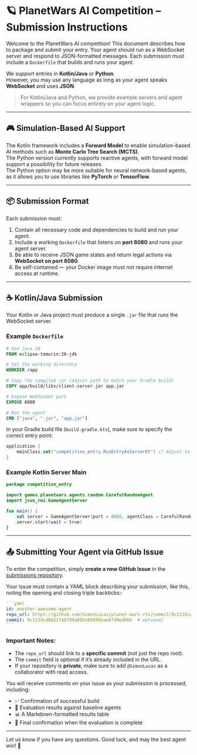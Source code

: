 # 🪐 PlanetWars AI Competition – Submission Instructions

Welcome to the PlanetWars AI competition! This document describes how to package and submit your entry. Your agent should run as a WebSocket server and respond to JSON-formatted messages. Each submission must include a `Dockerfile` that builds and runs your agent.

We support entries in **Kotlin/Java** or **Python**.  
However, you may use any language as long as your agent speaks **WebSocket** and uses **JSON**.

> For Kotlin/Java and Python, we provide example servers and agent wrappers so you can focus entirely on your agent logic.

---

## 🎮 Simulation-Based AI Support

The Kotlin framework includes a **Forward Model** to enable simulation-based AI methods such as **Monte Carlo Tree Search (MCTS)**.  
The Python version currently supports reactive agents, 
with forward model support a possibility for future releases.  
The Python option may be more suitable for neural network-based agents, 
as it allows you to use libraries like **PyTorch** or **TensorFlow**.

---

## 📦 Submission Format

Each submission must:

1. Contain all necessary code and dependencies to build and run your agent.
2. Include a working `Dockerfile` that listens on **port 8080** and runs your agent server.
3. Be able to receive JSON game states and return legal actions via **WebSocket on port 8080**.
4. Be self-contained — your Docker image must not require internet access at runtime.

---

## ☕ Kotlin/Java Submission

Your Kotlin or Java project must produce a single `.jar` file that runs the WebSocket server.

### Example `Dockerfile`

```dockerfile
# Use Java 20
FROM eclipse-temurin:20-jdk

# Set the working directory
WORKDIR /app

# Copy the compiled jar (adjust path to match your Gradle build)
COPY app/build/libs/client-server.jar app.jar

# Expose WebSocket port
EXPOSE 8080

# Run the agent
CMD ["java", "-jar", "app.jar"]
```

In your Gradle build file (`build.gradle.kts`), make sure to specify the correct entry point:

```kotlin
application {
    mainClass.set("competition_entry.RunEntryAsServerKt") // Adjust to match your actual package and file
}
```

### Example Kotlin Server Main

```kotlin
package competition_entry

import games.planetwars.agents.random.CarefulRandomAgent
import json_rmi.GameAgentServer

fun main() {
    val server = GameAgentServer(port = 8080, agentClass = CarefulRandomAgent::class)
    server.start(wait = true)
}
```

---

## 📤 Submitting Your Agent via GitHub Issue

To enter the competition, simply **create a new GitHub Issue** in the [submissions repository](https://github.com/SimonLucas/planet-wars-rts-submissions/issues).

Your issue must contain a YAML block describing your submission, like this, 
noting the opening and closing triple backticks::

````yaml
```yaml
id: another-awesome-agent
repo_url: https://github.com/SimonLucas/planet-wars-rts/commit/9c1133cd88217abf99a892e89d95bae6fd0ed66b
commit: 9c1133cd88217abf99a892e89d95bae6fd0ed66b  # optional
```
````

### Important Notes:
- The `repo_url` should link to a **specific commit** (not just the repo root).
- The `commit` field is optional if it’s already included in the URL.
- If your repository is **private**, make sure to add `@SimonLucas` as a collaborator with read access.

You will receive comments on your issue as your submission is processed, including:
- ✅ Confirmation of successful build
- 🧪 Evaluation results against baseline agents
- 📊 A Markdown-formatted results table
- 🏁 Final confirmation when the evaluation is complete

---

Let us know if you have any questions. Good luck, and may the best agent win! 🚀

